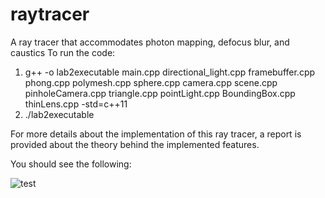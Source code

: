 
# raytracer
A ray tracer that accommodates photon mapping, defocus blur, and caustics 
To run the code:

1) g++ -o lab2executable main.cpp directional_light.cpp framebuffer.cpp phong.cpp polymesh.cpp sphere.cpp camera.cpp scene.cpp  pinholeCamera.cpp triangle.cpp pointLight.cpp BoundingBox.cpp thinLens.cpp -std=c++11
2) ./lab2executable

For more details about the implementation of this ray tracer, a report is provided about the theory behind the implemented features.

You should see the following:

![test](https://user-images.githubusercontent.com/70060459/127347362-bfa8ecd5-ba67-4cef-bb3e-80b299d6594b.png)

